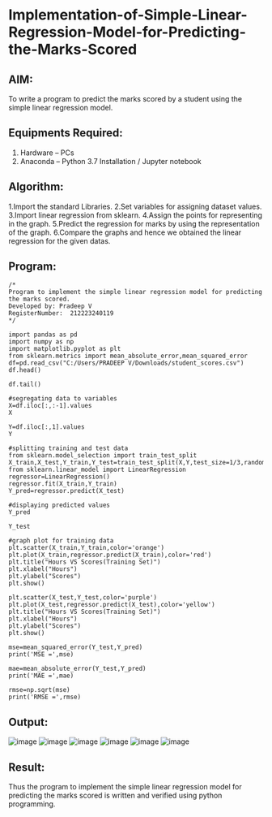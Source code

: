 # Implementation-of-Simple-Linear-Regression-Model-for-Predicting-the-Marks-Scored

## AIM:
To write a program to predict the marks scored by a student using the simple linear regression model.

## Equipments Required:
1. Hardware – PCs
2. Anaconda – Python 3.7 Installation / Jupyter notebook

## Algorithm:
1.Import the standard Libraries.
2.Set variables for assigning dataset values.
3.Import linear regression from sklearn.
4.Assign the points for representing in the graph.
5.Predict the regression for marks by using the representation of the graph.
6.Compare the graphs and hence we obtained the linear regression for the given datas.


## Program:
```
/*
Program to implement the simple linear regression model for predicting the marks scored.
Developed by: Pradeep V
RegisterNumber:  212223240119
*/
```
```
import pandas as pd
import numpy as np
import matplotlib.pyplot as plt
from sklearn.metrics import mean_absolute_error,mean_squared_error
df=pd.read_csv("C:/Users/PRADEEP V/Downloads/student_scores.csv")
df.head()
```
```
df.tail()
```
```
#segregating data to variables
X=df.iloc[:,:-1].values
X
```
```
Y=df.iloc[:,1].values
Y
```
```
#splitting training and test data
from sklearn.model_selection import train_test_split
X_train,X_test,Y_train,Y_test=train_test_split(X,Y,test_size=1/3,random_state=0)
from sklearn.linear_model import LinearRegression
regressor=LinearRegression()
regressor.fit(X_train,Y_train)
Y_pred=regressor.predict(X_test)
```
```
#displaying predicted values
Y_pred
```
```
Y_test
```
```
#graph plot for training data
plt.scatter(X_train,Y_train,color='orange')
plt.plot(X_train,regressor.predict(X_train),color='red')
plt.title("Hours VS Scores(Training Set)")
plt.xlabel("Hours")
plt.ylabel("Scores")
plt.show()
```
```
plt.scatter(X_test,Y_test,color='purple')
plt.plot(X_test,regressor.predict(X_test),color='yellow')
plt.title("Hours VS Scores(Training Set)")
plt.xlabel("Hours")
plt.ylabel("Scores")
plt.show()
```
```
mse=mean_squared_error(Y_test,Y_pred)
print('MSE =',mse)
```
```
mae=mean_absolute_error(Y_test,Y_pred)
print('MAE =',mae)
```
```
rmse=np.sqrt(mse)
print('RMSE =',rmse)
```

## Output:
![image](https://github.com/velupradeep/Implementation-of-Simple-Linear-Regression-Model-for-Predicting-the-Marks-Scored/assets/150329341/f09d76c2-8f60-411b-8a31-bc0ed7a6dcd0)
![image](https://github.com/velupradeep/Implementation-of-Simple-Linear-Regression-Model-for-Predicting-the-Marks-Scored/assets/150329341/9f128445-69ed-4f65-993f-32bd5923163d)
![image](https://github.com/velupradeep/Implementation-of-Simple-Linear-Regression-Model-for-Predicting-the-Marks-Scored/assets/150329341/06947775-d60c-40ad-9384-291c1e3199ef)
![image](https://github.com/velupradeep/Implementation-of-Simple-Linear-Regression-Model-for-Predicting-the-Marks-Scored/assets/150329341/d39e4e00-84fe-4fce-9476-e007db1ff69d)
![image](https://github.com/velupradeep/Implementation-of-Simple-Linear-Regression-Model-for-Predicting-the-Marks-Scored/assets/150329341/82524506-64c9-46ee-be01-413da5c77d08)
![image](https://github.com/velupradeep/Implementation-of-Simple-Linear-Regression-Model-for-Predicting-the-Marks-Scored/assets/150329341/5a1afca8-ca06-4cab-a934-b0be80831729)

## Result:
Thus the program to implement the simple linear regression model for predicting the marks scored is written and verified using python programming.
